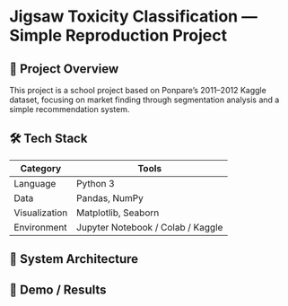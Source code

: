 # Jigsaw Toxicity Classification — Simple Reproduction Project

## 🚀 Project Overview
This project is a school project based on Ponpare’s 2011–2012 Kaggle dataset, focusing on market finding through segmentation analysis and a simple recommendation system.

## 🛠️ Tech Stack
| Category | Tools |
|-----------|--------|
| Language | Python 3 |
| Data | Pandas, NumPy |
| Visualization | Matplotlib, Seaborn |
| Environment | Jupyter Notebook / Colab / Kaggle |

## 🧩 System Architecture

## 🎨 Demo / Results


